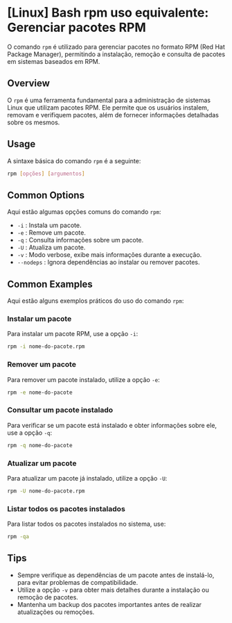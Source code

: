 # [Linux] Bash rpm uso equivalente: Gerenciar pacotes RPM

O comando `rpm` é utilizado para gerenciar pacotes no formato RPM (Red Hat Package Manager), permitindo a instalação, remoção e consulta de pacotes em sistemas baseados em RPM.

## Overview
O `rpm` é uma ferramenta fundamental para a administração de sistemas Linux que utilizam pacotes RPM. Ele permite que os usuários instalem, removam e verifiquem pacotes, além de fornecer informações detalhadas sobre os mesmos.

## Usage
A sintaxe básica do comando `rpm` é a seguinte:

```bash
rpm [opções] [argumentos]
```

## Common Options
Aqui estão algumas opções comuns do comando `rpm`:

- `-i` : Instala um pacote.
- `-e` : Remove um pacote.
- `-q` : Consulta informações sobre um pacote.
- `-U` : Atualiza um pacote.
- `-v` : Modo verbose, exibe mais informações durante a execução.
- `--nodeps` : Ignora dependências ao instalar ou remover pacotes.

## Common Examples
Aqui estão alguns exemplos práticos do uso do comando `rpm`:

### Instalar um pacote
Para instalar um pacote RPM, use a opção `-i`:
```bash
rpm -i nome-do-pacote.rpm
```

### Remover um pacote
Para remover um pacote instalado, utilize a opção `-e`:
```bash
rpm -e nome-do-pacote
```

### Consultar um pacote instalado
Para verificar se um pacote está instalado e obter informações sobre ele, use a opção `-q`:
```bash
rpm -q nome-do-pacote
```

### Atualizar um pacote
Para atualizar um pacote já instalado, utilize a opção `-U`:
```bash
rpm -U nome-do-pacote.rpm
```

### Listar todos os pacotes instalados
Para listar todos os pacotes instalados no sistema, use:
```bash
rpm -qa
```

## Tips
- Sempre verifique as dependências de um pacote antes de instalá-lo, para evitar problemas de compatibilidade.
- Utilize a opção `-v` para obter mais detalhes durante a instalação ou remoção de pacotes.
- Mantenha um backup dos pacotes importantes antes de realizar atualizações ou remoções.